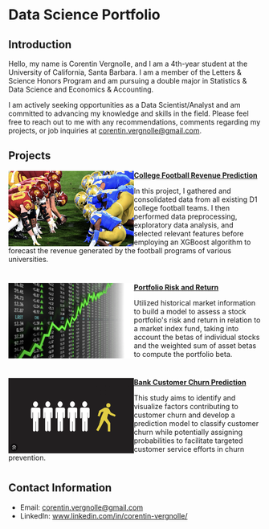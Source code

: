# Data Science Portfolio

## Introduction

Hello, my name is Corentin Vergnolle, and I am a 4th-year student at the University of California, Santa Barbara. I am a member of the Letters & Science Honors Program and am pursuing a double major in Statistics & Data Science and Economics & Accounting.

I am actively seeking opportunities as a Data Scientist/Analyst and am committed to advancing my knowledge and skills in the field. Please feel free to reach out to me with any recommendations, comments regarding my projects, or job inquiries at corentin.vergnolle@gmail.com.

## Projects


<img align="left" width="250" height="150" src="Images/College Football.png"> **[College Football Revenue Prediction](https://github.com/cvergnolle/Data-Science-Portfolio/tree/cfdc857257fed70bd7aefd09eec048d87238478a/Projects/College%20Football%20Revenue%20Prediction)**

In this project, I gathered and consolidated data from all existing D1 college football teams. I then performed data preprocessing, exploratory data analysis, and selected relevant features before employing an XGBoost algorithm to forecast the revenue generated by the football programs of various universities.

#

<img align="left" width="250" height="150" src="Images/Portfolio Risk.png"> **[Portfolio Risk and Return](https://github.com/cvergnolle/Data-Science-Portfolio/tree/cfdc857257fed70bd7aefd09eec048d87238478a/Projects/Portfolio%20Risk%20%26%20Return)**

Utilized historical market information to build a model to assess a stock portfolio's risk and return in relation to a market index fund, taking into account the betas of individual stocks and the weighted sum of asset betas to compute the portfolio beta.

#

<img align="left" width="250" height="150" src="Images/Customer Churn.png"> **[Bank Customer Churn Prediction](https://github.com/cvergnolle/Data-Science-Portfolio/tree/cfdc857257fed70bd7aefd09eec048d87238478a/Projects/Customer%20Churn%20Prediction)**

This study aims to identify and visualize factors contributing to customer churn and develop a prediction model to classify customer churn while potentially assigning probabilities to facilitate targeted customer service efforts in churn prevention.

#

## Contact Information

- Email: corentin.vergnolle@gmail.com
- LinkedIn: www.linkedin.com/in/corentin-vergnolle/
